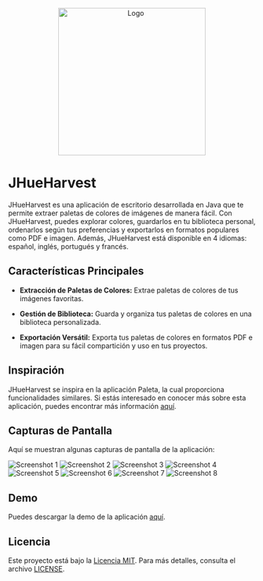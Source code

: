 <!-- Logo -->
<p align="center">
  <img src="https://drive.google.com/uc?id=10zU1I6OY7MGuX0LhvdgwgeRI79KsDmky" alt="Logo" width="300">
</p>

<!-- Título -->
# JHueHarvest

<!-- Descripción -->
JHueHarvest es una aplicación de escritorio desarrollada en Java que te permite extraer paletas de colores de imágenes de manera fácil. Con JHueHarvest, puedes explorar colores, guardarlos en tu biblioteca personal, ordenarlos según tus preferencias y exportarlos en formatos populares como PDF e imagen. Además, JHueHarvest está disponible en 4 idiomas: español, inglés, portugués y francés.

<!-- Características Principales -->
## Características Principales

- **Extracción de Paletas de Colores:** Extrae paletas de colores de tus imágenes favoritas.
  
- **Gestión de Biblioteca:** Guarda y organiza tus paletas de colores en una biblioteca personalizada.
  
- **Exportación Versátil:** Exporta tus paletas de colores en formatos PDF e imagen para su fácil compartición y uso en tus proyectos.

<!-- Inspiración -->
## Inspiración

JHueHarvest se inspira en la aplicación Paleta, la cual proporciona funcionalidades similares. Si estás interesado en conocer más sobre esta aplicación, puedes encontrar más información [aquí](https://github.com/nate-xyz/paleta).

<!-- Capturas de Pantalla -->
## Capturas de Pantalla

Aquí se muestran algunas capturas de pantalla de la aplicación:

![Screenshot 1](https://drive.google.com/uc?id=10x3X8Kn3lsaM1WZ7KwNRbxyZBuAqTVJD)
![Screenshot 2](https://drive.google.com/uc?id=10yde_YnnWDqFh2CsnLDVZrPRygTScsRZ)
![Screenshot 3](https://drive.google.com/uc?id=1107pOU8DZEh07cNCql4NUJodBLliOR9P)
![Screenshot 4](https://drive.google.com/uc?id=1164LeKneFUTUuZXiho5aIVYZWsWkQ0eu)
![Screenshot 5](https://drive.google.com/uc?id=11ByuDozC4q37kZW0vlxhxOf4T9zRdrdx)
![Screenshot 6](https://drive.google.com/uc?id=11Cv4nxpsZFeLNbVSgm-yXnhg4TJxU6Zp)
![Screenshot 7](https://drive.google.com/uc?id=1NzQMwr0VyY-UoEU2SQaQurNtnKFGpaWN)
![Screenshot 8](https://drive.google.com/uc?id=1VZXMFAnjD-iPNgRSnsT4L15cnL7LGrSe)

<!-- Demo -->
## Demo

Puedes descargar la demo de la aplicación [aquí](https://drive.usercontent.google.com/download?id=1RNxg4r4_Wl8MmY0kFXITCrLoCdvzeZax&export=download&authuser=0&confirm=t&uuid=520375c8-ce65-40b1-8b21-fd75505b0568&at=APZUnTVzPFBOvsGew8v3w7gHKe8v:1712120059959).

<!-- Licencia -->
## Licencia

Este proyecto está bajo la [Licencia MIT](LICENSE). Para más detalles, consulta el archivo [LICENSE](LICENSE).
